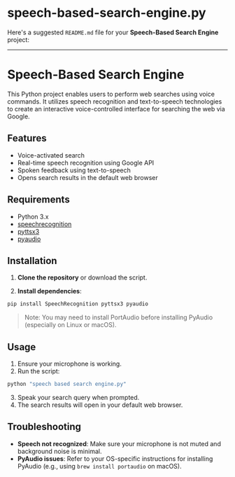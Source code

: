 # speech-based-search-engine.py
Here's a suggested `README.md` file for your **Speech-Based Search Engine** project:

---

# Speech-Based Search Engine

This Python project enables users to perform web searches using voice commands. It utilizes speech recognition and text-to-speech technologies to create an interactive voice-controlled interface for searching the web via Google.

## Features

* Voice-activated search
* Real-time speech recognition using Google API
* Spoken feedback using text-to-speech
* Opens search results in the default web browser

## Requirements

* Python 3.x
* [speechrecognition](https://pypi.org/project/SpeechRecognition/)
* [pyttsx3](https://pypi.org/project/pyttsx3/)
* [pyaudio](https://pypi.org/project/PyAudio/)

## Installation

1. **Clone the repository** or download the script.

2. **Install dependencies**:

```bash
pip install SpeechRecognition pyttsx3 pyaudio
```

> Note: You may need to install PortAudio before installing PyAudio (especially on Linux or macOS).

## Usage

1. Ensure your microphone is working.
2. Run the script:

```bash
python "speech based search engine.py"
```

3. Speak your search query when prompted.
4. The search results will open in your default web browser.

## Troubleshooting

* **Speech not recognized**: Make sure your microphone is not muted and background noise is minimal.
* **PyAudio issues**: Refer to your OS-specific instructions for installing PyAudio (e.g., using `brew install portaudio` on macOS).

